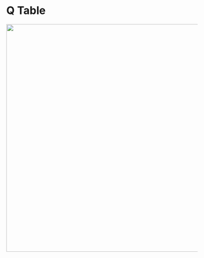 # Q Table
 
<img align='center' src='https://miro.medium.com/max/534/1*NvvRn59pz-D1iSkBWpuIxA.png' width='600"'>
